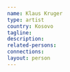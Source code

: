 ```yaml
---
name: Klaus Kruger
type: artist
country: Kosovo
tagline:
description:
related-persons:
connections:
layout: person
---
```

